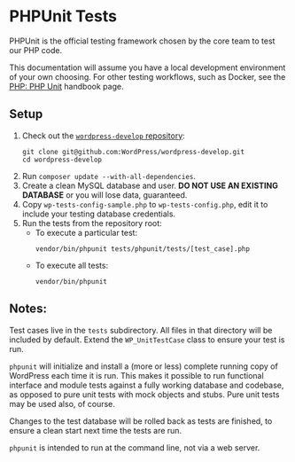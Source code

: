 # PHPUnit Tests

PHPUnit is the official testing framework chosen by the core team to test our PHP code.

This documentation will assume you have a local development environment of your own choosing. For other testing workflows, such as Docker, see the [PHP: PHP Unit](https://make.wordpress.org/core/handbook/testing/automated-testing/phpunit/) handbook page.

## Setup

1. Check out the [`wordpress-develop` repository](https://github.com/WordPress/wordpress-develop):
	```
	git clone git@github.com:WordPress/wordpress-develop.git
	cd wordpress-develop
	```
2. Run `composer update --with-all-dependencies`.
3. Create a clean MySQL database and user. **DO NOT USE AN EXISTING DATABASE** or you will lose data, guaranteed.
4. Copy `wp-tests-config-sample.php` to `wp-tests-config.php`, edit it to include your testing database credentials.
5. Run the tests from the repository root:
   - To execute a particular test:
      ```
      vendor/bin/phpunit tests/phpunit/tests/[test_case].php
      ```
   - To execute all tests:
      ```
      vendor/bin/phpunit
      ```

## Notes:

Test cases live in the `tests` subdirectory. All files in that directory will be included by default. Extend the `WP_UnitTestCase` class to ensure your test is run.

`phpunit` will initialize and install a (more or less) complete running copy of WordPress each time it is run. This makes it possible to run functional interface and module tests against a fully working database and codebase, as opposed to pure unit tests with mock objects and stubs. Pure unit tests may be used also, of course.

Changes to the test database will be rolled back as tests are finished, to ensure a clean start next time the tests are run.

`phpunit` is intended to run at the command line, not via a web server.
